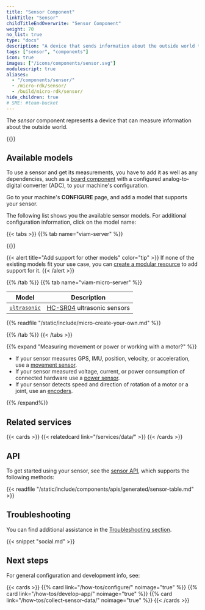 ```yaml
---
title: "Sensor Component"
linkTitle: "Sensor"
childTitleEndOverwrite: "Sensor Component"
weight: 70
no_list: true
type: "docs"
description: "A device that sends information about the outside world to the computer controlling a machine."
tags: ["sensor", "components"]
icon: true
images: ["/icons/components/sensor.svg"]
modulescript: true
aliases:
  - "/components/sensor/"
  - /micro-rdk/sensor/
  - /build/micro-rdk/sensor/
hide_children: true
# SME: #team-bucket
---
```


The _sensor_ component represents a device that can measure information about the outside world.

{{<youtube embed_url="https://www.youtube-nocookie.com/embed/0YfP-63OBh8">}}

## Available models

To use a sensor and get its measurements, you have to add it as well as any dependencies, such as a [board component](/components/board/) with a configured analog-to-digital converter (ADC), to your machine's configuration.

Go to your machine's **CONFIGURE** page, and add a model that supports your sensor.

The following list shows you the available sensor models.
For additional configuration information, click on the model name:

{{< tabs >}}
{{% tab name="viam-server" %}}

{{<resources api="rdk:component:sensor" type="sensor" no-intro="true">}}

{{< alert title="Add support for other models" color="tip" >}}
If none of the existing models fit your use case, you can [create a modular resource](/how-tos/sensor-module/) to add support for it.
{{< /alert >}}

{{% /tab %}}
{{% tab name="viam-micro-server" %}}

<!-- prettier-ignore -->
| Model | Description |
| ----- | ----------- |
| [`ultrasonic`](ultrasonic-micro-rdk/) | [HC-SR04](https://www.sparkfun.com/products/15569) ultrasonic sensors |

{{% readfile "/static/include/micro-create-your-own.md" %}}

{{% /tab %}}
{{< /tabs >}}

{{% expand "Measuring movement or power or working with a motor?" %}}

- If your sensor measures GPS, IMU, position, velocity, or acceleration, use a [movement sensor](/components/movement-sensor/).
- If your sensor measured voltage, current, or power consumption of connected hardware use a [power sensor](/components/power-sensor/).
- If your sensor detects speed and direction of rotation of a motor or a joint, use an [encoders](/components/encoder/).

{{% /expand%}}

## Related services

{{< cards >}}
{{< relatedcard link="/services/data/" >}}
{{< /cards >}}

## API

To get started using your sensor, see the [sensor API](/appendix/apis/components/sensor/), which supports the following methods:

{{< readfile "/static/include/components/apis/generated/sensor-table.md" >}}

## Troubleshooting

You can find additional assistance in the [Troubleshooting section](/appendix/troubleshooting/).

{{< snippet "social.md" >}}

## Next steps

For general configuration and development info, see:

{{< cards >}}
  {{% card link="/how-tos/configure/" noimage="true" %}}
  {{% card link="/how-tos/develop-app/" noimage="true" %}}
  {{% card link="/how-tos/collect-sensor-data/" noimage="true" %}}
{{< /cards >}}
